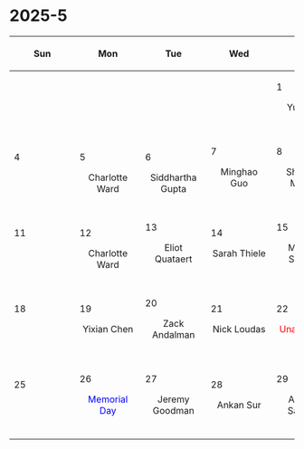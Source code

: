 # 2025-5

|<div style='max-width:100px;width:100px'><p>Sun</p></div>|<div style='max-width:100px;width:100px'><p>Mon</p></div>|<div style='max-width:100px;width:100px'><p>Tue</p></div>|<div style='max-width:100px;width:100px'><p>Wed</p></div>|<div style='max-width:100px;width:100px'><p>Thu</p></div>|<div style='max-width:100px;width:100px'><p>Fri</p></div>|<div style='max-width:100px;width:100px'><p>Sat</p></div>|
|:-:|:-:|:-:|:-:|:-:|:-:|:-:|
|<p><br/><br/></p> |<p><br/><br/></p> |<p><br/><br/></p> |<p><br/><br/></p> |<p align='left'>1</p><p>Yubo Su<br/><br/></p>|<p align='left'>2</p><p>Linhao Ma<br/><br/></p>|<p align='left'>3</p><p><br/><br/></p>|
|<p align='left'>4</p><p><br/><br/></p>|<p align='left'>5</p><p>Charlotte<br/> Ward</p>|<p align='left'>6</p><p>Siddhartha<br/> Gupta</p>|<p align='left'>7</p><p>Minghao Guo<br/><br/></p>|<p align='left'>8</p><p>Shaunak Modak<br/><br/></p>|<p align='left'>9</p><p>Sanghyuk<br/> Moon</p>|<p align='left'>10</p><p><br/><br/></p>|
|<p align='left'>11</p><p><br/><br/></p>|<p align='left'>12</p><p>Charlotte<br/> Ward</p>|<p align='left'>13</p><p>Eliot Quataert<br/><br/></p>|<p align='left'>14</p><p>Sarah Thiele<br/><br/></p>|<p align='left'>15</p><p>Michael Strauss<br/><br/></p>|<p align='left'>16</p><p>Luca Orusa<br/><br/></p>|<p align='left'>17</p><p><br/><br/></p>|
|<p align='left'>18</p><p><br/><br/></p>|<p align='left'>19</p><p>Yixian Chen<br/><br/></p>|<p align='left'>20</p><p>Zack Andalman<br/><br/></p>|<p align='left'>21</p><p>Nick Loudas<br/><br/></p>|<p align='left'>22</p><p><span style='color:red'>Unassigned</span><br/><br/></p>|<p align='left'>23</p><p>David Setton<br/><br/></p>|<p align='left'>24</p><p><br/><br/></p>|
|<p align='left'>25</p><p><br/><br/></p>|<p align='left'>26</p><p><span style='color:blue'>Memorial Day</span><br/><br/></p>|<p align='left'>27</p><p>Jeremy Goodman<br/><br/></p>|<p align='left'>28</p><p>Ankan Sur<br/><br/></p>|<p align='left'>29</p><p>Andrew Saydjari<br/><br/></p>|<p align='left'>30</p><p>Akash Gupta<br/><br/></p>|<p align='left'>31</p><p><br/><br/></p>|
